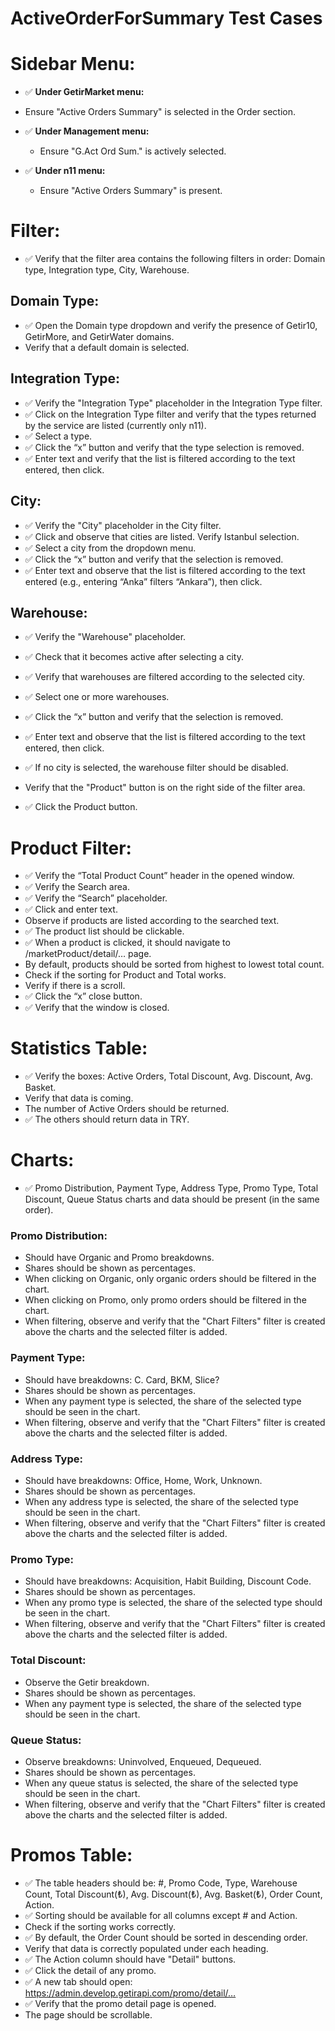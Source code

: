# ActiveOrderForSummary Test Cases
# Sidebar Menu:

-  ✅ **Under GetirMarket menu:**
  - Ensure "Active Orders Summary" is selected in the Order section.

- ✅ **Under Management menu:**
  - Ensure "G.Act Ord Sum." is actively selected.

- ✅ **Under n11 menu:**
  - Ensure "Active Orders Summary" is present.

# Filter:

- ✅ Verify that the filter area contains the following filters in order: Domain type, Integration type, City, Warehouse.

## Domain Type:

- ✅ Open the Domain type dropdown and verify the presence of Getir10, GetirMore, and GetirWater domains.
- Verify that a default domain is selected.

## Integration Type:

- ✅ Verify the "Integration Type" placeholder in the Integration Type filter.
- ✅ Click on the Integration Type filter and verify that the types returned by the service are listed (currently only n11).
- ✅ Select a type.
- ✅ Click the “x” button and verify that the type selection is removed.
- ✅ Enter text and verify that the list is filtered according to the text entered, then click.

## City:

- ✅ Verify the "City" placeholder in the City filter.
- ✅ Click and observe that cities are listed. Verify Istanbul selection.
- ✅ Select a city from the dropdown menu.
- ✅ Click the “x” button and verify that the selection is removed.
- ✅ Enter text and observe that the list is filtered according to the text entered (e.g., entering “Anka” filters “Ankara”), then click.

## Warehouse:

- ✅ Verify the "Warehouse" placeholder.
- ✅ Check that it becomes active after selecting a city.
- ✅ Verify that warehouses are filtered according to the selected city.
- ✅ Select one or more warehouses.
- ✅ Click the “x” button and verify that the selection is removed.
- ✅ Enter text and observe that the list is filtered according to the text entered, then click.
- ✅ If no city is selected, the warehouse filter should be disabled.

- Verify that the "Product" button is on the right side of the filter area.
- ✅ Click the Product button.

# Product Filter:

- ✅ Verify the “Total Product Count” header in the opened window.
- ✅ Verify the Search area.
- ✅ Verify the “Search” placeholder.
- ✅ Click and enter text.
- Observe if products are listed according to the searched text.
- ✅ The product list should be clickable.
- ✅ When a product is clicked, it should navigate to /marketProduct/detail/… page.
- By default, products should be sorted from highest to lowest total count.
- Check if the sorting for Product and Total works.
- Verify if there is a scroll.
- ✅ Click the “x” close button.
- ✅ Verify that the window is closed.

# Statistics Table:

- ✅ Verify the boxes: Active Orders, Total Discount, Avg. Discount, Avg. Basket.
- Verify that data is coming.
- The number of Active Orders should be returned.
- ✅ The others should return data in TRY.

# Charts:

- ✅ Promo Distribution, Payment Type, Address Type, Promo Type, Total Discount, Queue Status charts and data should be present (in the same order).

### Promo Distribution:

- Should have Organic and Promo breakdowns.
- Shares should be shown as percentages.
- When clicking on Organic, only organic orders should be filtered in the chart.
- When clicking on Promo, only promo orders should be filtered in the chart.
- When filtering, observe and verify that the "Chart Filters" filter is created above the charts and the selected filter is added.

### Payment Type:

- Should have breakdowns: C. Card, BKM, Slice?
- Shares should be shown as percentages.
- When any payment type is selected, the share of the selected type should be seen in the chart.
- When filtering, observe and verify that the "Chart Filters" filter is created above the charts and the selected filter is added.

### Address Type:

- Should have breakdowns: Office, Home, Work, Unknown.
- Shares should be shown as percentages.
- When any address type is selected, the share of the selected type should be seen in the chart.
- When filtering, observe and verify that the "Chart Filters" filter is created above the charts and the selected filter is added.

### Promo Type:

- Should have breakdowns: Acquisition, Habit Building, Discount Code.
- Shares should be shown as percentages.
- When any promo type is selected, the share of the selected type should be seen in the chart.
- When filtering, observe and verify that the "Chart Filters" filter is created above the charts and the selected filter is added.

### Total Discount:

- Observe the Getir breakdown.
- Shares should be shown as percentages.
- When any payment type is selected, the share of the selected type should be seen in the chart.

### Queue Status:

- Observe breakdowns: Uninvolved, Enqueued, Dequeued.
- Shares should be shown as percentages.
- When any queue status is selected, the share of the selected type should be seen in the chart.
- When filtering, observe and verify that the "Chart Filters" filter is created above the charts and the selected filter is added.

# Promos Table:

- ✅ The table headers should be: #, Promo Code, Type, Warehouse Count, Total Discount(₺), Avg. Discount(₺), Avg. Basket(₺), Order Count, Action.
- ✅ Sorting should be available for all columns except # and Action.
- Check if the sorting works correctly.
- ✅ By default, the Order Count should be sorted in descending order.
- Verify that data is correctly populated under each heading.
- ✅ The Action column should have "Detail" buttons.
- ✅ Click the detail of any promo.
- ✅ A new tab should open: https://admin.develop.getirapi.com/promo/detail/…
- ✅ Verify that the promo detail page is opened.
- The page should be scrollable.

